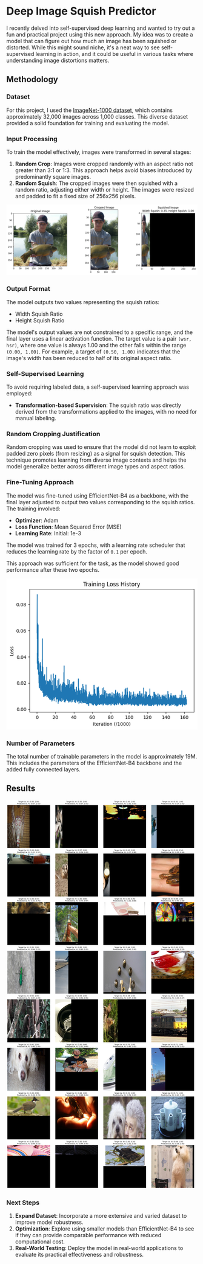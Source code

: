 # Deep Image Squish Predictor

I recently delved into self-supervised deep learning and wanted to try out a fun and practical project using this new approach. My idea was to create a model that can figure out how much an image has been squished or distorted. While this might sound niche, it's a neat way to see self-supervised learning in action, and it could be useful in various tasks where understanding image distortions matters.

## Methodology

### Dataset

For this project, I used the [ImageNet-1000 dataset](https://www.kaggle.com/datasets/ifigotin/imagenetmini-1000), which contains approximately 32,000 images across 1,000 classes. This diverse dataset provided a solid foundation for training and evaluating the model.

### Input Processing

To train the model effectively, images were transformed in several stages:
1. **Random Crop**: Images were cropped randomly with an aspect ratio not greater than 3:1 or 1:3. This approach helps avoid biases introduced by predominantly square images.
2. **Random Squish**: The cropped images were then squished with a random ratio, adjusting either width or height. The images were resized and padded to fit a fixed size of 256x256 pixels.

![input example](media/input-example.png)


### Output Format

The model outputs two values representing the squish ratios:
- Width Squish Ratio
- Height Squish Ratio

The model's output values are not constrained to a specific range, and the final layer uses a linear activation function. The target value is a pair `(wsr, hsr)`, where one value is always 1.00 and the other falls within the range `(0.00, 1.00]`. For example, a target of `(0.50, 1.00)` indicates that the image's width has been reduced to half of its original aspect ratio.

### Self-Supervised Learning

To avoid requiring labeled data, a self-supervised learning approach was employed:
- **Transformation-based Supervision**: The squish ratio was directly derived from the transformations applied to the images, with no need for manual labeling.

### Random Cropping Justification

Random cropping was used to ensure that the model did not learn to exploit padded zero pixels (from resizing) as a signal for squish detection. This technique promotes learning from diverse image contexts and helps the model generalize better across different image types and aspect ratios.

### Fine-Tuning Approach

The model was fine-tuned using EfficientNet-B4 as a backbone, with the final layer adjusted to output two values corresponding to the squish ratios. The training involved:
- **Optimizer**: Adam
- **Loss Function**: Mean Squared Error (MSE)
- **Learning Rate**: Initial: 1e-3

The model was trained for 3 epochs, with a learning rate scheduler that reduces the learning rate by the factor of `0.1` per epoch.

This approach was sufficient for the task, as the model showed good performance after these two epochs.

![training loss](media/training-loss.png)

### Number of Parameters

The total number of trainable parameters in the model is approximately 19M. This includes the parameters of the EfficientNet-B4 backbone and the added fully connected layers.

## Results

![results](media/results.jpg)

### Next Steps

1. **Expand Dataset**: Incorporate a more extensive and varied dataset to improve model robustness.
2. **Optimization**: Explore using smaller models than EfficientNet-B4 to see if they can provide comparable performance with reduced computational cost.
3. **Real-World Testing**: Deploy the model in real-world applications to evaluate its practical effectiveness and robustness.
